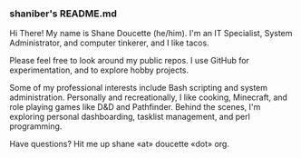 ### shaniber's README.md

Hi There! My name is Shane Doucette (he/him). I'm an IT Specialist, System Administrator, and computer tinkerer, and I like tacos.

Please feel free to look around my public repos. I use GitHub for experimentation, and to explore hobby projects. 

Some of my professional interests include Bash scripting and system administration. Personally and recreationally, I like cooking, Minecraft, and role playing games like D&D and Pathfinder. Behind the scenes, I'm exploring personal dashboarding, tasklist management, and perl programming. 

Have questions? Hit me up shane «at» doucette «dot» org.
